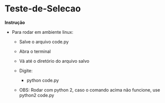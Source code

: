 # Teste-de-Selecao
**Instrução**

- Para rodar em ambiente linux:
    - Salve o arquivo code.py
    - Abra o terminal
    - Vá até o diretório do arquivo salvo
    - Digite: 
        - python code.py
        
    - OBS: Rodar com python 2, caso o comando acima não funcione, use python2 code.py
